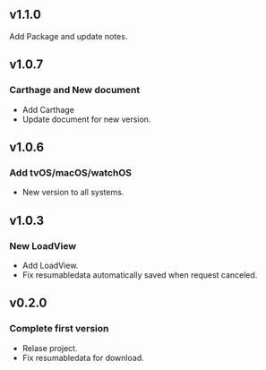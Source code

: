 ## v1.1.0

Add Package and update notes.

## v1.0.7

### Carthage and New document 

* Add Carthage
* Update document for new version.

## v1.0.6

### Add tvOS/macOS/watchOS

* New version to all systems.

## v1.0.3

### New LoadView

* Add LoadView.
* Fix resumabledata automatically saved when request canceled.

## v0.2.0

### Complete first version

* Relase project.
* Fix resumabledata for download.
